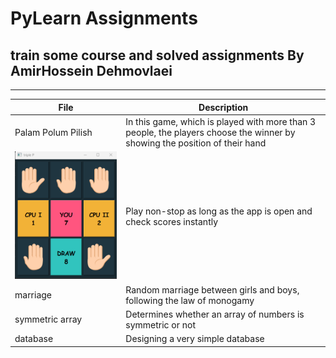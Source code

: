 # PyLearn Assignments
## train some course and solved assignments By AmirHossein Dehmovlaei

---
| File                                           | Description                                                                                                                |
|------------------------------------------------|----------------------------------------------------------------------------------------------------------------------------|
| Palam Polum Pilish                             | In this game, which is played with more than 3 people, the players choose the winner by showing the position of their hand |
| ![concentric](../20/etc/ppp_game/triple_p.png) | Play non-stop as long as the app is open and check scores instantly                                                        |
| marriage                                       | Random marriage between girls and boys, following the law of monogamy                                                      |
| symmetric array                                | Determines whether an array of numbers is symmetric or not                                                                 |
| database                                       | Designing a very simple database                                                                                           |
